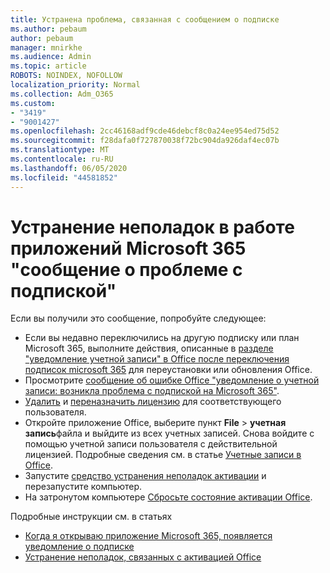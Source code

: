 ```yaml
---
title: Устранена проблема, связанная с сообщением о подписке
ms.author: pebaum
author: pebaum
manager: mnirkhe
ms.audience: Admin
ms.topic: article
ROBOTS: NOINDEX, NOFOLLOW
localization_priority: Normal
ms.collection: Adm_O365
ms.custom:
- "3419"
- "9001427"
ms.openlocfilehash: 2cc46168adf9cde46debcf8c0a24ee954ed75d52
ms.sourcegitcommit: f28dafa0f727870038f72bc904da926daf4ec07b
ms.translationtype: MT
ms.contentlocale: ru-RU
ms.lasthandoff: 06/05/2020
ms.locfileid: "44581852"
---
```

# <a name="fixing-the-microsoft-365-apps-weve-run-into-a-problem-with-your-subscription-message"></a>Устранение неполадок в работе приложений Microsoft 365 "сообщение о проблеме с подпиской"

Если вы получили это сообщение, попробуйте следующее:

- Если вы недавно переключились на другую подписку или план Microsoft 365, выполните действия, описанные в [разделе "уведомление учетной записи" в Office после переключения подписок microsoft 365](https://support.office.com/article/account-notice-appears-in-office-after-switching-office-365-plans-857dc33a-1efc-4ce7-ac3f-ef616314e27d) для переустановки или обновления Office.
- Просмотрите [сообщение об ошибке Office "уведомление о учетной записи: возникла проблема с подпиской на Microsoft 365"](https://support.office.com/article/office-error-account-notice-we-ve-run-into-a-problem-with-your-office-365-subscription-17f71ecb-f53c-4f3d-ae18-7230ca1594c1). 
- [Удалить](https://docs.microsoft.com/microsoft-365/admin/manage/remove-licenses-from-users) и [переназначить лицензию](https://docs.microsoft.com/microsoft-365/admin/manage/assign-licenses-to-users) для соответствующего пользователя.
- Откройте приложение Office, выберите пункт **File**  >  **учетная запись**файла и выйдите из всех учетных записей. Снова войдите с помощью учетной записи пользователя с действительной лицензией. Подробные сведения см. в статье [Учетные записи в Office](https://support.office.com/article/628ea040-f265-49de-b986-be09c3ebf8a9).
- Запустите [средство устранения неполадок активации](https://aka.ms/SARA-OfficeActivation-Alchemy) и перезапустите компьютер.
- На затронутом компьютере [Сбросьте состояние активации Office](https://docs.microsoft.com/office365/troubleshoot/activation/reset-office-365-proplus-activation-state).

Подробные инструкции см. в статьях
- [Когда я открываю приложение Microsoft 365, появляется уведомление о подписке](https://support.office.com/article/4cabe32c-f594-4c0e-9191-3d3ade10cceb)
- [Устранение неполадок, связанных с активацией Office](https://support.office.com/article/0d23d3c0-c19c-4b2f-9845-5344fedc4380)